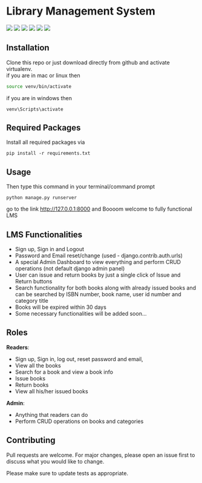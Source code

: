 # Library Management System

<img src="https://img.shields.io/badge/build-passing-success"> <img src="https://img.shields.io/badge/Python-3.8.10-blueviolet"> <img src="https://img.shields.io/badge/Django-3.2.6-blue"> <img src="https://img.shields.io/badge/SQLite-9cf"> <img src="https://img.shields.io/badge/Bootstrap--4-blueviolet"> <img src="https://img.shields.io/badge/LMS-red">




## Installation

Clone this repo or just download directly from github and activate virtualenv.<br> 
if you are in mac or linux then

```bash
source venv/bin/activate
```
if you are in windows then
```
venv\Scripts\activate
```
## Required Packages

Install all required packages via
```
pip install -r requirements.txt
```
## Usage

Then type this command in your terminal/command prompt
```
python manage.py runserver
```
go to the link http://127.0.0.1:8000 and Boooom welcome to fully functional LMS

## LMS Functionalities
 - Sign up, Sign in and Logout
 - Password and Email reset/change (used - django.contrib.auth.urls)
 - A special Admin Dashboard to view everything and perform CRUD operations (not default django admin panel)
 - User can issue and return books by just a single click of Issue and Return buttons
 - Search functionality for both books along with already issued books and can be searched by ISBN number, book name, user id number and category title
 - Books will be expired within 30 days
 - Some necessary functionalities will be added soon...
 
## Roles

 <b>Readers</b>:
  - Sign up, Sign in, log out, reset password and email, 
  - View all the books
  - Search for a book and view a book info
  - Issue books
  - Return books 
  - View all his/her issued books

 <b>Admin</b>:
  - Anything that readers can do
  - Perform CRUD operations on books and categories

## Contributing
Pull requests are welcome. For major changes, please open an issue first to discuss what you would like to change.

Please make sure to update tests as appropriate.
